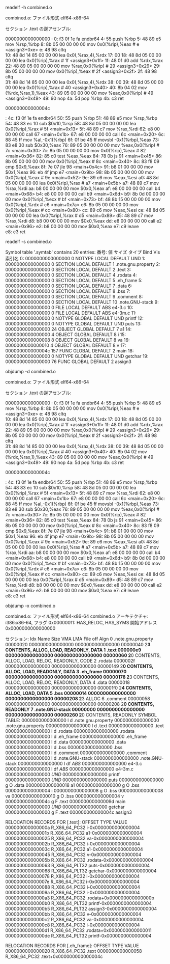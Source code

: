 readelf -h combined.o

combined.o:     ファイル形式 elf64-x86-64


セクション .text の逆アセンブル:

0000000000000000 <assign3>:
   0:   f3 0f 1e fa             endbr64 
   4:   55                      push   %rbp
   5:   48 89 e5                mov    %rsp,%rbp
   8:   8b 05 00 00 00 00       mov    0x0(%rip),%eax        # e <assign3+0xe>
   e:   48 98                   cltq   
  10:   48 8d 14 85 00 00 00    lea    0x0(,%rax,4),%rdx
  17:   00 
  18:   48 8d 05 00 00 00 00    lea    0x0(%rip),%rax        # 1f <assign3+0x1f>
  1f:   48 01 d0                add    %rdx,%rax
  22:   48 89 05 00 00 00 00    mov    %rax,0x0(%rip)        # 29 <assign3+0x29>
  29:   8b 05 00 00 00 00       mov    0x0(%rip),%eax        # 2f <assign3+0x2f>
  2f:   48 98                   cltq   
  31:   48 8d 14 85 00 00 00    lea    0x0(,%rax,4),%rdx
  38:   00 
  39:   48 8d 05 00 00 00 00    lea    0x0(%rip),%rax        # 40 <assign3+0x40>
  40:   8b 04 02                mov    (%rdx,%rax,1),%eax
  43:   89 05 00 00 00 00       mov    %eax,0x0(%rip)        # 49 <assign3+0x49>
  49:   90                      nop
  4a:   5d                      pop    %rbp
  4b:   c3                      ret    

000000000000004c <main>:
  4c:   f3 0f 1e fa             endbr64 
  50:   55                      push   %rbp
  51:   48 89 e5                mov    %rsp,%rbp
  54:   48 83 ec 10             sub    $0x10,%rsp
  58:   48 8d 05 00 00 00 00    lea    0x0(%rip),%rax        # 5f <main+0x13>
  5f:   48 89 c7                mov    %rax,%rdi
  62:   e8 00 00 00 00          call   67 <main+0x1b>
  67:   e8 00 00 00 00          call   6c <main+0x20>
  6c:   88 45 ff                mov    %al,-0x1(%rbp)
  6f:   0f be 45 ff             movsbl -0x1(%rbp),%eax
  73:   83 e8 30                sub    $0x30,%eax
  76:   89 05 00 00 00 00       mov    %eax,0x0(%rip)        # 7c <main+0x30>
  7c:   8b 05 00 00 00 00       mov    0x0(%rip),%eax        # 82 <main+0x36>
  82:   85 c0                   test   %eax,%eax
  84:   78 0b                   js     91 <main+0x45>
  86:   8b 05 00 00 00 00       mov    0x0(%rip),%eax        # 8c <main+0x40>
  8c:   83 f8 09                cmp    $0x9,%eax
  8f:   7e 07                   jle    98 <main+0x4c>
  91:   b8 01 00 00 00          mov    $0x1,%eax
  96:   eb 4f                   jmp    e7 <main+0x9b>
  98:   8b 05 00 00 00 00       mov    0x0(%rip),%eax        # 9e <main+0x52>
  9e:   89 c6                   mov    %eax,%esi
  a0:   48 8d 05 00 00 00 00    lea    0x0(%rip),%rax        # a7 <main+0x5b>
  a7:   48 89 c7                mov    %rax,%rdi
  aa:   b8 00 00 00 00          mov    $0x0,%eax
  af:   e8 00 00 00 00          call   b4 <main+0x68>
  b4:   e8 00 00 00 00          call   b9 <main+0x6d>
  b9:   8b 0d 00 00 00 00       mov    0x0(%rip),%ecx        # bf <main+0x73>
  bf:   48 8b 15 00 00 00 00    mov    0x0(%rip),%rdx        # c6 <main+0x7a>
  c6:   8b 05 00 00 00 00       mov    0x0(%rip),%eax        # cc <main+0x80>
  cc:   89 c6                   mov    %eax,%esi
  ce:   48 8d 05 00 00 00 00    lea    0x0(%rip),%rax        # d5 <main+0x89>
  d5:   48 89 c7                mov    %rax,%rdi
  d8:   b8 00 00 00 00          mov    $0x0,%eax
  dd:   e8 00 00 00 00          call   e2 <main+0x96>
  e2:   b8 00 00 00 00          mov    $0x0,%eax
  e7:   c9                      leave  
  e8:   c3                      ret    

readelf -s combined.o

Symbol table '.symtab' contains 20 entries:
   番号:      値         サイズ タイプ  Bind   Vis      索引名
     0: 0000000000000000     0 NOTYPE  LOCAL  DEFAULT  UND 
     1: 0000000000000000     0 SECTION LOCAL  DEFAULT    1 .note.gnu.property
     2: 0000000000000000     0 SECTION LOCAL  DEFAULT    2 .text
     3: 0000000000000000     0 SECTION LOCAL  DEFAULT    4 .rodata
     4: 0000000000000000     0 SECTION LOCAL  DEFAULT    5 .eh_frame
     5: 0000000000000000     0 SECTION LOCAL  DEFAULT    7 .data
     6: 0000000000000000     0 SECTION LOCAL  DEFAULT    8 .bss
     7: 0000000000000000     0 SECTION LOCAL  DEFAULT    9 .comment
     8: 0000000000000000     0 SECTION LOCAL  DEFAULT   10 .note.GNU-stack
     9: 0000000000000000     0 FILE    LOCAL  DEFAULT  ABS e4-3.c
    10: 0000000000000000     0 FILE    LOCAL  DEFAULT  ABS e4-3m.c
    11: 0000000000000000     0 NOTYPE  GLOBAL DEFAULT  UND printf
    12: 0000000000000000     0 NOTYPE  GLOBAL DEFAULT  UND puts
    13: 0000000000000000    24 OBJECT  GLOBAL DEFAULT    7 a1
    14: 0000000000000000     4 OBJECT  GLOBAL DEFAULT    8 i
    15: 0000000000000008     8 OBJECT  GLOBAL DEFAULT    8 va
    16: 0000000000000010     4 OBJECT  GLOBAL DEFAULT    8 v
    17: 000000000000004c   157 FUNC    GLOBAL DEFAULT    2 main
    18: 0000000000000000     0 NOTYPE  GLOBAL DEFAULT  UND getchar
    19: 0000000000000000    76 FUNC    GLOBAL DEFAULT    2 assign3

objdump -d combined.o


combined.o:     ファイル形式 elf64-x86-64


セクション .text の逆アセンブル:

0000000000000000 <assign3>:
   0:   f3 0f 1e fa             endbr64 
   4:   55                      push   %rbp
   5:   48 89 e5                mov    %rsp,%rbp
   8:   8b 05 00 00 00 00       mov    0x0(%rip),%eax        # e <assign3+0xe>
   e:   48 98                   cltq   
  10:   48 8d 14 85 00 00 00    lea    0x0(,%rax,4),%rdx
  17:   00 
  18:   48 8d 05 00 00 00 00    lea    0x0(%rip),%rax        # 1f <assign3+0x1f>
  1f:   48 01 d0                add    %rdx,%rax
  22:   48 89 05 00 00 00 00    mov    %rax,0x0(%rip)        # 29 <assign3+0x29>
  29:   8b 05 00 00 00 00       mov    0x0(%rip),%eax        # 2f <assign3+0x2f>
  2f:   48 98                   cltq   
  31:   48 8d 14 85 00 00 00    lea    0x0(,%rax,4),%rdx
  38:   00 
  39:   48 8d 05 00 00 00 00    lea    0x0(%rip),%rax        # 40 <assign3+0x40>
  40:   8b 04 02                mov    (%rdx,%rax,1),%eax
  43:   89 05 00 00 00 00       mov    %eax,0x0(%rip)        # 49 <assign3+0x49>
  49:   90                      nop
  4a:   5d                      pop    %rbp
  4b:   c3                      ret    

000000000000004c <main>:
  4c:   f3 0f 1e fa             endbr64 
  50:   55                      push   %rbp
  51:   48 89 e5                mov    %rsp,%rbp
  54:   48 83 ec 10             sub    $0x10,%rsp
  58:   48 8d 05 00 00 00 00    lea    0x0(%rip),%rax        # 5f <main+0x13>
  5f:   48 89 c7                mov    %rax,%rdi
  62:   e8 00 00 00 00          call   67 <main+0x1b>
  67:   e8 00 00 00 00          call   6c <main+0x20>
  6c:   88 45 ff                mov    %al,-0x1(%rbp)
  6f:   0f be 45 ff             movsbl -0x1(%rbp),%eax
  73:   83 e8 30                sub    $0x30,%eax
  76:   89 05 00 00 00 00       mov    %eax,0x0(%rip)        # 7c <main+0x30>
  7c:   8b 05 00 00 00 00       mov    0x0(%rip),%eax        # 82 <main+0x36>
  82:   85 c0                   test   %eax,%eax
  84:   78 0b                   js     91 <main+0x45>
  86:   8b 05 00 00 00 00       mov    0x0(%rip),%eax        # 8c <main+0x40>
  8c:   83 f8 09                cmp    $0x9,%eax
  8f:   7e 07                   jle    98 <main+0x4c>
  91:   b8 01 00 00 00          mov    $0x1,%eax
  96:   eb 4f                   jmp    e7 <main+0x9b>
  98:   8b 05 00 00 00 00       mov    0x0(%rip),%eax        # 9e <main+0x52>
  9e:   89 c6                   mov    %eax,%esi
  a0:   48 8d 05 00 00 00 00    lea    0x0(%rip),%rax        # a7 <main+0x5b>
  a7:   48 89 c7                mov    %rax,%rdi
  aa:   b8 00 00 00 00          mov    $0x0,%eax
  af:   e8 00 00 00 00          call   b4 <main+0x68>
  b4:   e8 00 00 00 00          call   b9 <main+0x6d>
  b9:   8b 0d 00 00 00 00       mov    0x0(%rip),%ecx        # bf <main+0x73>
  bf:   48 8b 15 00 00 00 00    mov    0x0(%rip),%rdx        # c6 <main+0x7a>
  c6:   8b 05 00 00 00 00       mov    0x0(%rip),%eax        # cc <main+0x80>
  cc:   89 c6                   mov    %eax,%esi
  ce:   48 8d 05 00 00 00 00    lea    0x0(%rip),%rax        # d5 <main+0x89>
  d5:   48 89 c7                mov    %rax,%rdi
  d8:   b8 00 00 00 00          mov    $0x0,%eax
  dd:   e8 00 00 00 00          call   e2 <main+0x96>
  e2:   b8 00 00 00 00          mov    $0x0,%eax
  e7:   c9                      leave  
  e8:   c3                      ret    

objdump -x combined.o


combined.o:     ファイル形式 elf64-x86-64
combined.o
アーキテクチャ: i386:x86-64, フラグ 0x00000011:
HAS_RELOC, HAS_SYMS
開始アドレス 0x0000000000000000

セクション:
Idx Name          Size      VMA               LMA               File off  Algn
  0 .note.gnu.property 00000020  0000000000000000  0000000000000000  00000040  2**3
                  CONTENTS, ALLOC, LOAD, READONLY, DATA
  1 .text         000000e9  0000000000000000  0000000000000000  00000060  2**0
                  CONTENTS, ALLOC, LOAD, RELOC, READONLY, CODE
  2 .rodata       0000002f  0000000000000000  0000000000000000  00000149  2**0
                  CONTENTS, ALLOC, LOAD, READONLY, DATA
  3 .eh_frame     00000070  0000000000000000  0000000000000000  00000178  2**3
                  CONTENTS, ALLOC, LOAD, RELOC, READONLY, DATA
  4 .data         00000018  0000000000000000  0000000000000000  000001f0  2**4
                  CONTENTS, ALLOC, LOAD, DATA
  5 .bss          00000014  0000000000000000  0000000000000000  00000208  2**3
                  ALLOC
  6 .comment      00000058  0000000000000000  0000000000000000  00000208  2**0
                  CONTENTS, READONLY
  7 .note.GNU-stack 00000000  0000000000000000  0000000000000000  00000260  2**0
                  CONTENTS, READONLY
SYMBOL TABLE:
0000000000000000 l    d  .note.gnu.property     0000000000000000 .note.gnu.property
0000000000000000 l    d  .text  0000000000000000 .text
0000000000000000 l    d  .rodata        0000000000000000 .rodata
0000000000000000 l    d  .eh_frame      0000000000000000 .eh_frame
0000000000000000 l    d  .data  0000000000000000 .data
0000000000000000 l    d  .bss   0000000000000000 .bss
0000000000000000 l    d  .comment       0000000000000000 .comment
0000000000000000 l    d  .note.GNU-stack        0000000000000000 .note.GNU-stack
0000000000000000 l    df *ABS*  0000000000000000 e4-3.c
0000000000000000 l    df *ABS*  0000000000000000 e4-3m.c
0000000000000000         *UND*  0000000000000000 printf
0000000000000000         *UND*  0000000000000000 puts
0000000000000000 g     O .data  0000000000000018 a1
0000000000000000 g     O .bss   0000000000000004 i
0000000000000008 g     O .bss   0000000000000008 va
0000000000000010 g     O .bss   0000000000000004 v
000000000000004c g     F .text  000000000000009d main
0000000000000000         *UND*  0000000000000000 getchar
0000000000000000 g     F .text  000000000000004c assign3


RELOCATION RECORDS FOR [.text]:
OFFSET           TYPE              VALUE 
000000000000000a R_X86_64_PC32     i-0x0000000000000004
000000000000001b R_X86_64_PC32     a1-0x0000000000000004
0000000000000025 R_X86_64_PC32     va-0x0000000000000004
000000000000002b R_X86_64_PC32     i-0x0000000000000004
000000000000003c R_X86_64_PC32     a1-0x0000000000000004
0000000000000045 R_X86_64_PC32     v-0x0000000000000004
000000000000005b R_X86_64_PC32     .rodata-0x0000000000000004
0000000000000063 R_X86_64_PLT32    puts-0x0000000000000004
0000000000000068 R_X86_64_PLT32    getchar-0x0000000000000004
0000000000000078 R_X86_64_PC32     i-0x0000000000000004
000000000000007e R_X86_64_PC32     i-0x0000000000000004
0000000000000088 R_X86_64_PC32     i-0x0000000000000004
000000000000009a R_X86_64_PC32     i-0x0000000000000004
00000000000000a3 R_X86_64_PC32     .rodata+0x000000000000000b
00000000000000b0 R_X86_64_PLT32    printf-0x0000000000000004
00000000000000b5 R_X86_64_PLT32    assign3-0x0000000000000004
00000000000000bb R_X86_64_PC32     v-0x0000000000000004
00000000000000c2 R_X86_64_PC32     va-0x0000000000000004
00000000000000c8 R_X86_64_PC32     i-0x0000000000000004
00000000000000d1 R_X86_64_PC32     .rodata+0x0000000000000011
00000000000000de R_X86_64_PLT32    printf-0x0000000000000004


RELOCATION RECORDS FOR [.eh_frame]:
OFFSET           TYPE              VALUE 
0000000000000020 R_X86_64_PC32     .text
0000000000000058 R_X86_64_PC32     .text+0x000000000000004c



